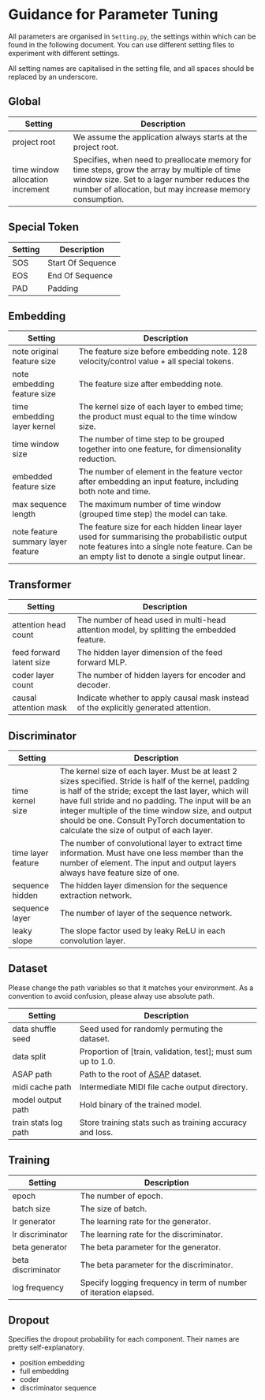 # Guidance for Parameter Tuning

All parameters are organised in `Setting.py`, the settings within which can be found in the following document. You can use different setting files to experiment with different settings.

All setting names are capitalised in the setting file, and all spaces should be replaced by an underscore.

## Global

| Setting | Description |
| ------- | ----------- |
| project root | We assume the application always starts at the project root. |
| time window allocation increment | Specifies, when need to preallocate memory for time steps, grow the array by multiple of time window size. Set to a lager number reduces the number of allocation, but may increase memory consumption. |

## Special Token

| Setting | Description |
| ------- | ----------- |
| SOS | Start Of Sequence |
| EOS | End Of Sequence |
| PAD | Padding |

## Embedding

| Setting | Description |
| ------- | ----------- |
| note original feature size | The feature size before embedding note. 128 velocity/control value + all special tokens. |
| note embedding feature size | The feature size after embedding note. |
| time embedding layer kernel | The kernel size of each layer to embed time; the product must equal to the time window size. |
| time window size | The number of time step to be grouped together into one feature, for dimensionality reduction. |
| embedded feature size | The number of element in the feature vector after embedding an input feature, including both note and time. |
| max sequence length | The maximum number of time window (grouped time step) the model can take. |
| note feature summary layer feature | The feature size for each hidden linear layer used for summarising the probabilistic output note features into a single note feature. Can be an empty list to denote a single output linear. |

## Transformer

| Setting | Description |
| ------- | ----------- |
| attention head count | The number of head used in multi-head attention model, by splitting the embedded feature. |
| feed forward latent size | The hidden layer dimension of the feed forward MLP. |
| coder layer count | The number of hidden layers for encoder and decoder. |
| causal attention mask | Indicate whether to apply causal mask instead of the explicitly generated attention. |

## Discriminator

| Setting | Description |
| ------- | ----------- |
| time kernel size | The kernel size of each layer. Must be at least 2 sizes specified. Stride is half of the kernel, padding is half of the stride; except the last layer, which will have full stride and no padding. The input will be an integer multiple of the time window size, and output should be one. Consult PyTorch documentation to calculate the size of output of each layer. |
| time layer feature | The number of convolutional layer to extract time information. Must have one less member than the number of element. The input and output layers always have feature size of one. |
| sequence hidden | The hidden layer dimension for the sequence extraction network. |
| sequence layer | The number of layer of the sequence network. |
| leaky slope | The slope factor used by leaky ReLU in each convolution layer. |

## Dataset

Please change the path variables so that it matches your environment. As a convention to avoid confusion, please alway use absolute path.

| Setting | Description |
| ------- | ----------- |
| data shuffle seed | Seed used for randomly permuting the dataset. |
| data split | Proportion of [train, validation, test]; must sum up to 1.0. |
| ASAP path | Path to the root of [ASAP](https://github.com/fosfrancesco/asap-dataset) dataset. |
| midi cache path | Intermediate MIDI file cache output directory. |
| model output path | Hold binary of the trained model. |
| train stats log path | Store training stats such as training accuracy and loss. |

## Training

| Setting | Description |
| ------- | ----------- |
| epoch | The number of epoch. |
| batch size | The size of batch. |
| lr generator | The learning rate for the generator. |
| lr discriminator | The learning rate for the discriminator. |
| beta generator | The beta parameter for the generator. |
| beta discriminator | The beta parameter for the discriminator. |
| log frequency | Specify logging frequency in term of number of iteration elapsed. |

## Dropout

Specifies the dropout probability for each component. Their names are pretty self-explanatory.

- position embedding
- full embedding
- coder
- discriminator sequence